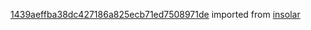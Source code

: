[1439aeffba38dc427186a825ecb71ed7508971de](https://github.com/insolar/insolar/commit/1439aeffba38dc427186a825ecb71ed7508971de) imported from [insolar](https://github.com/insolar/insolar)
